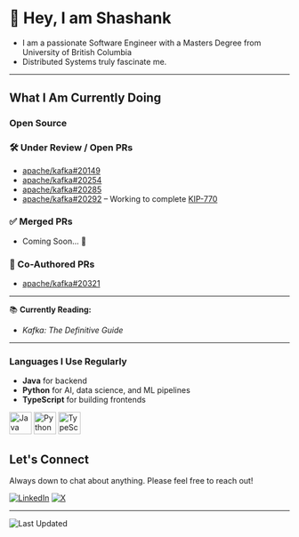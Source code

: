 # 👋 Hey, I am Shashank

- I am a passionate Software Engineer with a Masters Degree from University of British Columbia
- Distributed Systems truly fascinate me.
  
---

## What I Am Currently Doing

### Open Source
### 🛠 Under Review / Open PRs
- [apache/kafka#20149](https://github.com/apache/kafka/pull/20149)
- [apache/kafka#20254](https://github.com/apache/kafka/pull/20254)
- [apache/kafka#20285](https://github.com/apache/kafka/pull/20285)
- [apache/kafka#20292](https://github.com/apache/kafka/pull/20292) – Working to complete [KIP-770](https://cwiki.apache.org/confluence/pages/viewpage.action?pageId=186878390)

### ✅ Merged PRs
- Coming Soon... 🙂

### 🤝 Co-Authored PRs
- [apache/kafka#20321](https://github.com/apache/kafka/pull/20321)

---

📚 **Currently Reading:** 
- *Kafka: The Definitive Guide*


---

### Languages I Use Regularly

- **Java** for backend 
- **Python** for AI, data science, and ML pipelines  
- **TypeScript** for building frontends

<p align="left">
  <img src="https://cdn.jsdelivr.net/gh/devicons/devicon/icons/java/java-original.svg" alt="Java" width="40" height="40"/>
  <img src="https://cdn.jsdelivr.net/gh/devicons/devicon/icons/python/python-original.svg" alt="Python" width="40" height="40"/>
  <img src="https://cdn.jsdelivr.net/gh/devicons/devicon/icons/typescript/typescript-original.svg" alt="TypeScript" width="40" height="40"/>
</p>



## Let's Connect

Always down to chat about anything. Please feel free to reach out!

[![LinkedIn](https://img.shields.io/badge/LinkedIn-Connect-blue?style=for-the-badge&logo=linkedin)](https://linkedin.com/in/hs-shashank)
[![X](https://img.shields.io/badge/X-Follow-black?style=for-the-badge&logo=x&logoColor=white)](https://x.com/GeekinginJava)

---

![Last Updated](https://img.shields.io/github/last-commit/shashankhs11/shashankhs11?label=Last%20Updated&style=flat-square)
